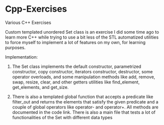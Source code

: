 # Cpp-Exercises
Various C++ Exercises

Custom templated unordered Set class is an exercise I did some time ago to learn more C++ 
while trying to use a bit less of the STL automatized utilities to force myself to implement a 
lot of features on my own, for learning purposes.

Implementation:

  1. The Set class implements the default constructor, parametrized constructor, copy 
constructor, iterators constructor, destructor, some operator overloads, and some 
manipulation methods like add, remove, swap, resize, clear, and other getters 
utilities like find_element, get_elements, and get_size.

  2. There is also a templated global function that accepts a predicate like filter_out and 
returns the elements that satisfy the given predicate and a couple of global 
operators like operator- and operator+. 
All methods are documented in the code link.
There is also a main file that tests a lot of functionalities of the Set with different data types
